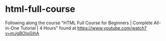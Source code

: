 # html-full-course
Following along the course "HTML Full Course for Beginners | Complete All-in-One Tutorial | 4 Hours" found at https://www.youtube.com/watch?v=mJgBOIoGihA
